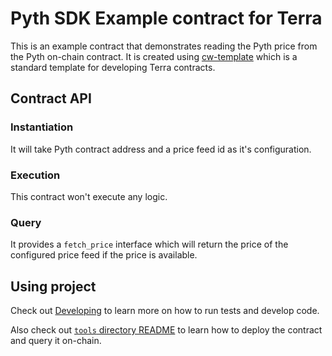 # Pyth SDK Example contract for Terra

This is an example contract that demonstrates reading the Pyth price from the Pyth on-chain contract. It is created using
[cw-template](https://github.com/InterWasm/cw-template) which is a standard template for developing Terra contracts.

## Contract API

### Instantiation
It will take Pyth contract address and a price feed id as it's configuration.

### Execution
This contract won't execute any logic.

### Query
It provides a `fetch_price` interface which will return the price of the configured price feed if the price is available.

## Using project

Check out [Developing](./Developing.md) to learn more on how to run tests and develop code.

Also check out [`tools` directory README](./tools/README.md) to learn how to deploy the contract and query it on-chain.